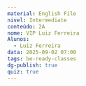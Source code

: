 ```yaml
---
material: English File
nivel: Intermediate
conteúdo: 2A
nome: VIP Luiz Ferreira
Alunos:
  - Luiz Ferreira
data: 2025-09-02 07:00
tags: be-ready-classes
dg-publish: true
quiz: true
---
```

